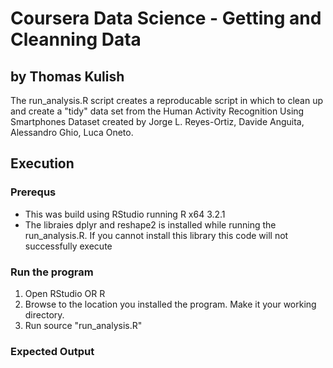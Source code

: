 # Coursera Data Science - Getting and Cleanning Data
## by Thomas Kulish

The run_analysis.R script creates a reproducable script in which to clean up and create a "tidy" data set from the Human Activity Recognition Using Smartphones Dataset created by Jorge L. Reyes-Ortiz, Davide Anguita, Alessandro Ghio, Luca Oneto. 

## Execution

### Prerequs
* This was build using RStudio running R x64 3.2.1
* The libraies dplyr and reshape2 is installed while running the run_analysis.R. If you cannot install this library this code will not successfully execute

### Run the program
1. Open RStudio OR R
2. Browse to the location you installed the program. Make it your working directory.
3. Run source "run_analysis.R"

### Expected Output
